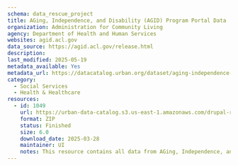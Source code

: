 ```yaml
---
schema: data_rescue_project 
title: AGing, Independence, and Disability (AGID) Program Portal Data
organization: Administration for Community Living
agency: Department of Health and Human Services
websites: agid.acl.gov
data_source: https://agid.acl.gov/release.html
description: 
last_modified: 2025-05-19
metadata_available: Yes
metadata_url: https://datacatalog.urban.org/dataset/aging-independence-and-disability-agid-program-portal-data
category:
  - Social Services 
  - Health & Healthcare 
resources:
  - id: 1049
    url: https://urban-data-catalog.s3.us-east-1.amazonaws.com/drupal-root-live/2025/03/28/race-and-equity/agid/data.zip
    format: ZIP
    status: Finished
    size: 6.0
    download_date: 2025-03-28
    maintainer: UI
    notes: This resource contains all data from AGing, Independence, and Disability’s Program Data Portal from the US Department of Health and Human Services’ Administration for Community Living.
---
```


